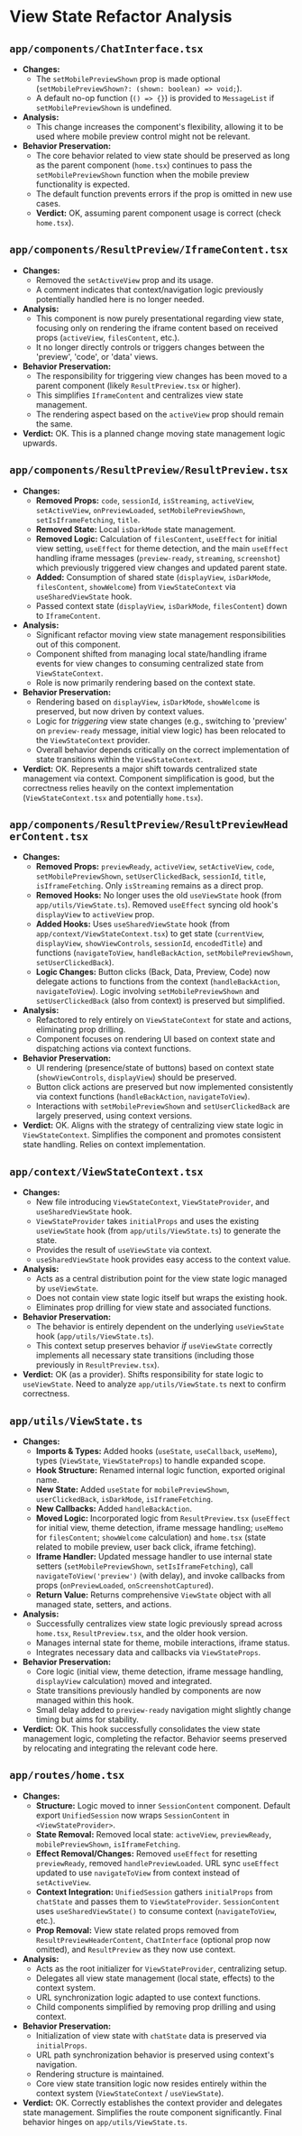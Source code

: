 # View State Refactor Analysis

## `app/components/ChatInterface.tsx`

*   **Changes:**
    *   The `setMobilePreviewShown` prop is made optional (`setMobilePreviewShown?: (shown: boolean) => void;`).
    *   A default no-op function (`() => {}`) is provided to `MessageList` if `setMobilePreviewShown` is undefined.
*   **Analysis:**
    *   This change increases the component's flexibility, allowing it to be used where mobile preview control might not be relevant.
*   **Behavior Preservation:**
    *   The core behavior related to view state should be preserved as long as the parent component (`home.tsx`) continues to pass the `setMobilePreviewShown` function when the mobile preview functionality is expected.
    *   The default function prevents errors if the prop is omitted in new use cases.
    *   **Verdict:** OK, assuming parent component usage is correct (check `home.tsx`).

## `app/components/ResultPreview/IframeContent.tsx`

*   **Changes:**
    *   Removed the `setActiveView` prop and its usage.
    *   A comment indicates that context/navigation logic previously potentially handled here is no longer needed.
*   **Analysis:**
    *   This component is now purely presentational regarding view state, focusing only on rendering the iframe content based on received props (`activeView`, `filesContent`, etc.).
    *   It no longer directly controls or triggers changes between the 'preview', 'code', or 'data' views.
*   **Behavior Preservation:**
    *   The responsibility for triggering view changes has been moved to a parent component (likely `ResultPreview.tsx` or higher).
    *   This simplifies `IframeContent` and centralizes view state management.
    *   The rendering aspect based on the `activeView` prop should remain the same.
*   **Verdict:** OK. This is a planned change moving state management logic upwards.

## `app/components/ResultPreview/ResultPreview.tsx`

*   **Changes:**
    *   **Removed Props:** `code`, `sessionId`, `isStreaming`, `activeView`, `setActiveView`, `onPreviewLoaded`, `setMobilePreviewShown`, `setIsIframeFetching`, `title`.
    *   **Removed State:** Local `isDarkMode` state management.
    *   **Removed Logic:** Calculation of `filesContent`, `useEffect` for initial view setting, `useEffect` for theme detection, and the main `useEffect` handling iframe messages (`preview-ready`, `streaming`, `screenshot`) which previously triggered view changes and updated parent state.
    *   **Added:** Consumption of shared state (`displayView`, `isDarkMode`, `filesContent`, `showWelcome`) from `ViewStateContext` via `useSharedViewState` hook.
    *   Passed context state (`displayView`, `isDarkMode`, `filesContent`) down to `IframeContent`.
*   **Analysis:**
    *   Significant refactor moving view state management responsibilities out of this component.
    *   Component shifted from managing local state/handling iframe events for view changes to consuming centralized state from `ViewStateContext`.
    *   Role is now primarily rendering based on the context state.
*   **Behavior Preservation:**
    *   Rendering based on `displayView`, `isDarkMode`, `showWelcome` is preserved, but now driven by context values.
    *   Logic for *triggering* view state changes (e.g., switching to 'preview' on `preview-ready` message, initial view logic) has been relocated to the `ViewStateContext` provider.
    *   Overall behavior depends critically on the correct implementation of state transitions within the `ViewStateContext`.
*   **Verdict:** OK. Represents a major shift towards centralized state management via context. Component simplification is good, but the correctness relies heavily on the context implementation (`ViewStateContext.tsx` and potentially `home.tsx`).

## `app/components/ResultPreview/ResultPreviewHeaderContent.tsx`

*   **Changes:**
    *   **Removed Props:** `previewReady`, `activeView`, `setActiveView`, `code`, `setMobilePreviewShown`, `setUserClickedBack`, `sessionId`, `title`, `isIframeFetching`. Only `isStreaming` remains as a direct prop.
    *   **Removed Hooks:** No longer uses the old `useViewState` hook (from `app/utils/ViewState.ts`). Removed `useEffect` syncing old hook's `displayView` to `activeView` prop.
    *   **Added Hooks:** Uses `useSharedViewState` hook (from `app/context/ViewStateContext.tsx`) to get state (`currentView`, `displayView`, `showViewControls`, `sessionId`, `encodedTitle`) and functions (`navigateToView`, `handleBackAction`, `setMobilePreviewShown`, `setUserClickedBack`).
    *   **Logic Changes:** Button clicks (Back, Data, Preview, Code) now delegate actions to functions from the context (`handleBackAction`, `navigateToView`). Logic involving `setMobilePreviewShown` and `setUserClickedBack` (also from context) is preserved but simplified.
*   **Analysis:**
    *   Refactored to rely entirely on `ViewStateContext` for state and actions, eliminating prop drilling.
    *   Component focuses on rendering UI based on context state and dispatching actions via context functions.
*   **Behavior Preservation:**
    *   UI rendering (presence/state of buttons) based on context state (`showViewControls`, `displayView`) should be preserved.
    *   Button click actions are preserved but now implemented consistently via context functions (`handleBackAction`, `navigateToView`).
    *   Interactions with `setMobilePreviewShown` and `setUserClickedBack` are largely preserved, using context versions.
*   **Verdict:** OK. Aligns with the strategy of centralizing view state logic in `ViewStateContext`. Simplifies the component and promotes consistent state handling. Relies on context implementation.

## `app/context/ViewStateContext.tsx`

*   **Changes:**
    *   New file introducing `ViewStateContext`, `ViewStateProvider`, and `useSharedViewState` hook.
    *   `ViewStateProvider` takes `initialProps` and uses the existing `useViewState` hook (from `app/utils/ViewState.ts`) to generate the state.
    *   Provides the result of `useViewState` via context.
    *   `useSharedViewState` hook provides easy access to the context value.
*   **Analysis:**
    *   Acts as a central distribution point for the view state logic managed by `useViewState`.
    *   Does not contain view state logic itself but wraps the existing hook.
    *   Eliminates prop drilling for view state and associated functions.
*   **Behavior Preservation:**
    *   The behavior is entirely dependent on the underlying `useViewState` hook (`app/utils/ViewState.ts`).
    *   This context setup preserves behavior *if* `useViewState` correctly implements all necessary state transitions (including those previously in `ResultPreview.tsx`).
*   **Verdict:** OK (as a provider). Shifts responsibility for state logic to `useViewState`. Need to analyze `app/utils/ViewState.ts` next to confirm correctness.

## `app/utils/ViewState.ts`

*   **Changes:**
    *   **Imports & Types:** Added hooks (`useState`, `useCallback`, `useMemo`), types (`ViewState`, `ViewStateProps`) to handle expanded scope.
    *   **Hook Structure:** Renamed internal logic function, exported original name.
    *   **New State:** Added `useState` for `mobilePreviewShown`, `userClickedBack`, `isDarkMode`, `isIframeFetching`.
    *   **New Callbacks:** Added `handleBackAction`.
    *   **Moved Logic:** Incorporated logic from `ResultPreview.tsx` (`useEffect` for initial view, theme detection, iframe message handling; `useMemo` for `filesContent`; `showWelcome` calculation) and `home.tsx` (state related to mobile preview, user back click, iframe fetching).
    *   **Iframe Handler:** Updated message handler to use internal state setters (`setMobilePreviewShown`, `setIsIframeFetching`), call `navigateToView('preview')` (with delay), and invoke callbacks from props (`onPreviewLoaded`, `onScreenshotCaptured`).
    *   **Return Value:** Returns comprehensive `ViewState` object with all managed state, setters, and actions.
*   **Analysis:**
    *   Successfully centralizes view state logic previously spread across `home.tsx`, `ResultPreview.tsx`, and the older hook version.
    *   Manages internal state for theme, mobile interactions, iframe status.
    *   Integrates necessary data and callbacks via `ViewStateProps`.
*   **Behavior Preservation:**
    *   Core logic (initial view, theme detection, iframe message handling, `displayView` calculation) moved and integrated.
    *   State transitions previously handled by components are now managed within this hook.
    *   Small delay added to `preview-ready` navigation might slightly change timing but aims for stability.
*   **Verdict:** OK. This hook successfully consolidates the view state management logic, completing the refactor. Behavior seems preserved by relocating and integrating the relevant code here.

## `app/routes/home.tsx`

*   **Changes:**
    *   **Structure:** Logic moved to inner `SessionContent` component. Default export `UnifiedSession` now wraps `SessionContent` in `<ViewStateProvider>`.
    *   **State Removal:** Removed local state: `activeView`, `previewReady`, `mobilePreviewShown`, `isIframeFetching`.
    *   **Effect Removal/Changes:** Removed `useEffect` for resetting `previewReady`, removed `handlePreviewLoaded`. URL sync `useEffect` updated to use `navigateToView` from context instead of `setActiveView`.
    *   **Context Integration:** `UnifiedSession` gathers `initialProps` from `chatState` and passes them to `ViewStateProvider`. `SessionContent` uses `useSharedViewState()` to consume context (`navigateToView`, etc.).
    *   **Prop Removal:** View state related props removed from `ResultPreviewHeaderContent`, `ChatInterface` (optional prop now omitted), and `ResultPreview` as they now use context.
*   **Analysis:**
    *   Acts as the root initializer for `ViewStateProvider`, centralizing setup.
    *   Delegates all view state management (local state, effects) to the context system.
    *   URL synchronization logic adapted to use context functions.
    *   Child components simplified by removing prop drilling and using context.
*   **Behavior Preservation:**
    *   Initialization of view state with `chatState` data is preserved via `initialProps`.
    *   URL path synchronization behavior is preserved using context's navigation.
    *   Rendering structure is maintained.
    *   Core view state transition logic now resides entirely within the context system (`ViewStateContext` / `useViewState`).
*   **Verdict:** OK. Correctly establishes the context provider and delegates state management. Simplifies the route component significantly. Final behavior hinges on `app/utils/ViewState.ts`.
